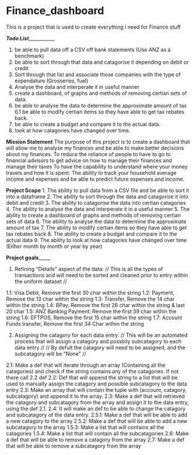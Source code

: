 # Finance_dashboard
This is a project that is used to create everything i need for Finance stuff

___________________________Todo List______________________________________ 
1. be able to pull data off a CSV off bank statements (Use ANZ as a benchmark)
2. be able to sort through that data and catagorise it depending on debit or credit
3. Sort through that list and associate those companies with the type of expendature (Grosseries, fuel)
4. Analyse the data and interperate it in useful manner
5. create a dashboard, of graphs and methods of removing certian sets of data. 
6. be able to analyse the data to determine the approximate amount of tax 
6.1 be able to modify certian items so they have able to get tax rebates back. 
7. be able to create a budget and compare it to the actual data.
9. look at how catagories have changed over time. 

__________________________Mission Statement__________________________
The purpose of this project is to create a dashboard that will allow me to analyse my finances and be able to make better decisions about my finances.
To reduce the reliance of people to have to go to financial advisors to get advice on how to manage their finances and manage their taxes
To have the capability to understand where your money travels and how it is spent.
The ability to track your household average income and expenses and be able to predict future expenses and income.


__________________________Project Scope__________________________
    1. The ability to pull data from a CSV file and be able to sort it into a dataframe
    2. The ability to sort through the data and catagorise it into debit and credit
    3. The ability to catagorise the data into certian catagories
    4. The ability to analyse the data and interperate it in a useful manner
    5. The ability to create a dashboard of graphs and methods of removing certian sets of data
    6. The ability to analyse the data to determine the approximate amount of tax
    7. The ability to modify certian items so they have able to get tax rebates back
    8. The ability to create a budget and compare it to the actual data
    9. The ability to look at how catagories have changed over time (Either month by month or year by year)

__________________________Project goals_______________________________

1. Refining "Details" aspect of the data:
// This is all the types of transactions and will need to be sorted and cleaned prior to entry within the uniform dataset //

1.1: Visa Debit, Remove the first 30 char within the string
1.2: Payment, Remove the 13 char within the string
1.3: Transfer, Remove the 14 char within the string
1.4: BPay, Remove the first 26 char within the string & last 20 char
1.5: ANZ Banking Payment: Remove the first 39 char within the string
1.6: EFTPOS, Remove the first 15 char within the string
1.7: Account Funds transfer, Remove the first 34 Char within the string


2. Assigning the catagory for each data entry:
// This will be an automated process that will assign a catagory and possbily subcatagory to each data entry //
// By defult the catagory will need to be assigned, and the subcatagory will be "None" //

2.1: Make a def that will iterate through an array (Containing all the catagories) and check if the string contains any of the catagories. If not there call 2.2 def
2.2: Def that will append the string to a list that will be used to manually assign the catagory and possible subcatagory to the data entry
2.3: Make an array that will contain the tuple with (account, catagory, subcatagory) and append it to the array. 
2.3: Make a def that will retrieved the catagory and subcatagory from the array and assign it to the data entry, using the def 2.1. 
2.4: It will make an def to be able to change the catagory and subcatagory of the data entry.
2.5.1: Make a def that will be able to add a new catagory to the array
2.5.2: Make a def that will be able to add a new subcatagory to the array
1.5.3: Make a list that will contains all the catagories
1.5.4: Make a list that will contain all the subcatagories
2.6: Make a def that will be able to remove a catagory from the array
2.7: Make a def that will be able to remove a subcatagory from the array 